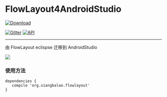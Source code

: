 # FlowLayout4AndroidStudio



[ ![Download](https://api.bintray.com/packages/longtaoge/maven/FlowLayout/images/download.svg) ](https://bintray.com/longtaoge/maven/FlowLayout/_latestVersion)
  
  [![Gitter](https://badges.gitter.im/Join%20Chat.svg)](https://gitter.im/longtaoge/FlowLayout4AndroidStudio?utm_source=badge&utm_medium=badge&utm_campaign=pr-badge)  [![API](https://img.shields.io/badge/API-8%2B-brightgreen.svg?style=flat)](https://android-arsenal.com/api?level=8)

----------

由 FlowLayout eclispse 迁移到 AndroidStudio

![](https://github.com/longtaoge/FlowLayout4AndroidStudio/blob/master/app/FlowLaout.gif)


### 使用方法 ###


    dependencies {
       compile 'org.xiangbalao.flowlayout'
    }


